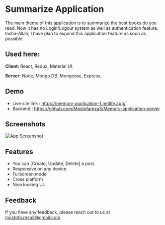 
# Summarize Application

The main theme of this application is to summarize the best books do you read.
Now it has no Login/Logout system as well as authentication feature. Insha-Allah, I have plan to expand this application feature as soon as possible.
## Used here:

**Client:** React, Redux, Material UI.

**Server:** Node, Mongo DB, Mongoose, Express.


## Demo

- Live site link : https://memory-application-1.netlify.app/
- Backend : https://github.com/Mostofareza3/Memory-application-server
## Screenshots

![App Screenshot](https://i.ibb.co/C7rhK5L/Screenshot-22.png)


## Features

- You can [Create, Update, Delete] a post.
- Responsive on any device.
- Fullscreen mode
- Cross platform
- Nice looking UI.


## Feedback

If you have any feedback, please reach out to us at mostofa.reza3@gmail.com


